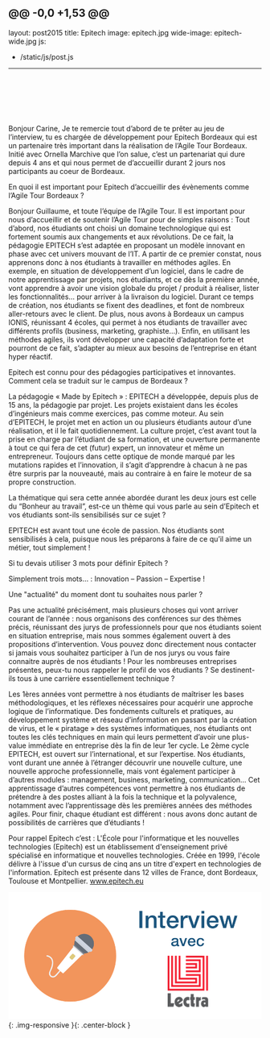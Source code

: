 @@ -0,0 +1,53 @@
---
layout: post2015
title: Epitech
image: epitech.jpg
wide-image: epitech-wide.jpg
js:
- /static/js/post.js
---




<br><br>

<br><br>

Bonjour Carine, 
Je te remercie tout d’abord de te prêter au jeu de l’interview, tu es chargée de développement pour Epitech Bordeaux qui est un partenaire très important dans la réalisation de l’Agile Tour Bordeaux. Initié avec Ornella Marchive que l’on salue, c’est un partenariat qui dure depuis 4 ans et qui nous permet de d’accueillir durant 2 jours nos participants au coeur de Bordeaux.<!--more-->


En quoi il est important pour Epitech d’accueillir des évènements comme l’Agile Tour Bordeaux ?

Bonjour Guillaume, et toute l’équipe de l’Agile Tour.
Il est important pour nous d’accueillir et de soutenir l’Agile Tour pour de simples raisons :
Tout d’abord, nos étudiants ont choisi un domaine technologique qui est fortement soumis aux changements et aux révolutions. De ce fait, la pédagogie EPITECH s’est adaptée en proposant un modèle innovant en phase avec cet univers mouvant de l’IT. A partir de ce premier constat, nous apprenons donc à nos étudiants à travailler en méthodes agiles. En exemple, en situation de développement d’un logiciel, dans le cadre de notre apprentissage par projets, nos étudiants, et ce dès la première année, vont apprendre à avoir une vision globale du projet / produit à réaliser, lister les fonctionnalités… pour arriver à la livraison du logiciel. Durant ce temps de création, nos étudiants se fixent des deadlines, et font de nombreux aller-retours avec le client. De plus, nous avons à Bordeaux un campus IONIS, réunissant 4 écoles, qui permet à nos étudiants de travailler avec différents profils (business, marketing, graphiste…).
Enfin, en utilisant les méthodes agiles, ils vont développer une capacité d’adaptation forte et pourront de ce fait, s’adapter au mieux aux besoins de l’entreprise en étant hyper réactif.

Epitech est connu pour des pédagogies participatives et innovantes. Comment cela se traduit sur le campus de Bordeaux ?

La pédagogie « Made by Epitech » : EPITECH a développée, depuis plus de 15 ans, la pédagogie par projet. Les projets existaient dans les écoles d’ingénieurs mais comme exercices, pas comme moteur.
Au sein d’EPITECH, le projet met en action un ou plusieurs étudiants autour d’une réalisation, et il le fait quotidiennement.
La culture projet, c’est avant tout la prise en charge par l’étudiant de sa formation, et une ouverture permanente à tout ce qui fera de cet (futur) expert, un innovateur et même un entrepreneur. Toujours dans cette optique de monde marqué par les mutations rapides et l’innovation, il s’agit d’apprendre à chacun à ne pas être surpris par la nouveauté, mais au contraire à en faire le moteur de sa propre construction.

La thématique qui sera cette année abordée durant les deux jours est celle du “Bonheur au travail”, est-ce un thème qui vous parle au sein d’Epitech et vos étudiants sont-ils sensibilisés sur ce sujet ?

EPITECH est avant tout une école de passion. Nos étudiants sont sensibilisés à cela, puisque nous les préparons à faire de ce qu’il aime un métier, tout simplement ! 

Si tu devais utiliser 3 mots pour définir Epitech ?

Simplement trois mots… : Innovation – Passion – Expertise ! 

Une "actualité" du moment dont tu souhaites nous parler ?

Pas une actualité précisément, mais plusieurs choses qui vont arriver courant de l’année : nous organisons des conférences sur des thèmes précis, réunissant des jurys de professionnels pour que nos étudiants soient en situation entreprise, mais nous sommes également ouvert à des propositions d’intervention. Vous pouvez donc directement nous contacter si jamais vous souhaitez participer à l’un de nos jurys ou vous faire connaitre auprès de nos étudiants !
Pour les nombreuses entreprises présentes, peux-tu nous rappeler le profil de vos étudiants ? Se destinent-ils tous à une carrière essentiellement technique ?

Les 1ères années vont permettre à nos étudiants de maîtriser les bases méthodologiques, et les réflexes nécessaires pour acquérir une approche logique de l’informatique. Des fondements culturels et pratiques, au développement système et réseau d’information en passant par la création de virus, et le « piratage » des systèmes informatiques, nos étudiants ont toutes les clés techniques en main qui leurs permettent d’avoir une plus-value immédiate en entreprise dès la fin de leur 1er cycle.
Le 2ème cycle EPITECH, est ouvert sur l’international, et sur l’expertise. Nos étudiants, vont durant une année à l’étranger découvrir une nouvelle culture, une nouvelle approche professionnelle, mais vont également participer à d’autres modules : management, business, marketing, communication…
Cet apprentissage d’autres compétences vont permettre à nos étudiants de prétendre à des postes alliant à la fois la technique et la polyvalence, notamment avec l’apprentissage dès les premières années des méthodes agiles.
Pour finir, chaque étudiant est différent : nous avons donc autant de possibilités de carrières que d’étudiants ! 




Pour rappel Epitech c’est : 
L'École pour l'informatique et les nouvelles technologies (Epitech) est un établissement d'enseignement privé spécialisé en informatique et nouvelles technologies. Créée en 1999, l'école délivre à l'issue d'un cursus de cinq ans un titre d'expert en technologies de l'information. Epitech est présente dans 12 villes de France, dont Bordeaux, Toulouse et Montpellier. 
www.epitech.eu


![Alt text](/static/img/blog/lectra-wide.jpg){: .img-responsive }{: .center-block }
